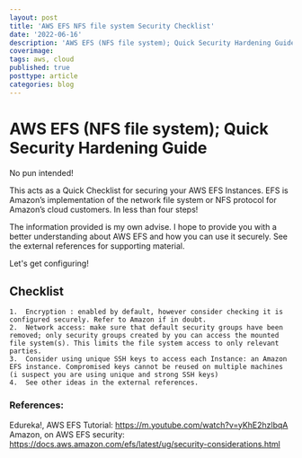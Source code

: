 ```yaml
---
layout: post
title: 'AWS EFS NFS file system Security Checklist'
date: '2022-06-16'
description: 'AWS EFS (NFS file system); Quick Security Hardening Guide - This acts as a Quick Checklist to configuring your AWS EFS securely. This is Amazon’s implementation of the network file system or NFS protocol for Amazon’s cloud customers.'
coverimage: 
tags: aws, cloud
published: true
posttype: article
categories: blog
---
```


# AWS EFS (NFS file system); Quick Security Hardening Guide

No pun intended!

This acts as a Quick Checklist for securing your AWS EFS Instances. EFS is Amazon’s implementation of the network file system or NFS protocol for Amazon’s cloud customers. In less than four steps!

The information provided is my own advise. I hope to provide you with a better understanding about AWS EFS and how you can use it securely. See the external references for supporting material.

Let's get configuring!

## Checklist 

	1.	Encryption : enabled by default, however consider checking it is configured securely. Refer to Amazon if in doubt.
	2.	Network access: make sure that default security groups have been removed; only security groups created by you can access the mounted file system(s). This limits the file system access to only relevant parties. 
	3.	Consider using unique SSH keys to access each Instance: an Amazon EFS instance. Compromised keys cannot be reused on multiple machines (i suspect you are using unique and strong SSH keys)
	4.	See other ideas in the external references.  

### References:

Edureka!, AWS EFS Tutorial: https://m.youtube.com/watch?v=yKhE2hzlbqA
Amazon, on AWS EFS security: https://docs.aws.amazon.com/efs/latest/ug/security-considerations.html
